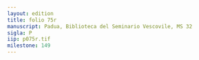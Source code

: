 ```yaml
---
layout: edition
title: folio 75r
manuscript: Padua, Biblioteca del Seminario Vescovile, MS 32
sigla: P
iip: p075r.tif
milestone: 149
---
```

